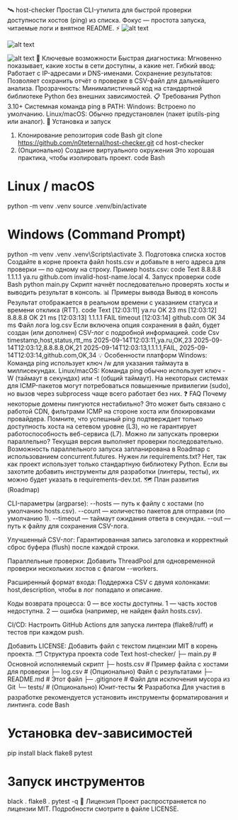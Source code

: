 🛰️ host-checker
Простая CLI-утилита для быстрой проверки доступности хостов (ping) из списка.
Фокус — простота запуска, читаемые логи и внятное README. ⚡️
![alt text](https://img.shields.io/badge/python-3.10%2B-blue)

![alt text](https://img.shields.io/badge/license-MIT-green)

![alt text](https://img.shields.io/github/actions/workflow/status/n0teternal/host-checker/ci.yml?branch=main&label=CI)
🎯 Ключевые возможности
Быстрая диагностика: Мгновенно показывает, какие хосты в сети доступны, а какие нет.
Гибкий ввод: Работает с IP-адресами и DNS-именами.
Сохранение результатов: Позволяет сохранить отчёт о проверке в CSV-файл для дальнейшего анализа.
Прозрачность: Минималистичный код на стандартной библиотеке Python без внешних зависимостей.
📋 Требования
Python 3.10+
Системная команда ping в PATH:
Windows: Встроено по умолчанию.
Linux/macOS: Обычно предустановлен (пакет iputils-ping или аналог).
🚀 Установка и запуск
1. Клонирование репозитория
code
Bash
git clone https://github.com/n0teternal/host-checker.git
cd host-checker
2. (Опционально) Создание виртуального окружения
Это хорошая практика, чтобы изолировать проект.
code
Bash
# Linux / macOS
python -m venv .venv
source .venv/bin/activate

# Windows (Command Prompt)
python -m venv .venv
.venv\Scripts\activate
3. Подготовка списка хостов
Создайте в корне проекта файл hosts.csv и добавьте в него адреса для проверки — по одному на строку.
Пример hosts.csv:
code
Text
8.8.8.8
1.1.1.1
ya.ru
github.com
invalid-host-name.local
4. Запуск проверки
code
Bash
python main.py
Скрипт начнёт последовательно проверять хосты и выводить результат в консоль.
📊 Примеры вывода
Вывод в консоль
Результат отображается в реальном времени с указанием статуса и времени отклика (RTT).
code
Text
[12:03:11] ya.ru        OK    23 ms
[12:03:12] 8.8.8.8      OK    21 ms
[12:03:13] 1.1.1.1      FAIL  timeout
[12:03:14] github.com   OK    34 ms
Файл лога log.csv
Если включена опция сохранения в файл, будет создан (или дополнен) CSV-лог с подробной информацией.
code
Csv
timestamp,host,status,rtt_ms
2025-09-14T12:03:11,ya.ru,OK,23
2025-09-14T12:03:12,8.8.8.8,OK,21
2025-09-14T12:03:13,1.1.1.1,FAIL,
2025-09-14T12:03:14,github.com,OK,34
💡 Особенности платформ
Windows: Команда ping использует ключ /w для указания таймаута в миллисекундах.
Linux/macOS: Команда ping обычно использует ключ -W (таймаут в секундах) или -t (общий таймаут). На некоторых системах для ICMP-пакетов могут потребоваться повышенные привилегии (sudo), но вызов через subprocess чаще всего работает без них.
❓ FAQ
Почему некоторые домены пингуются нестабильно?
Это может быть связано с работой CDN, фильтрами ICMP на стороне хоста или блокировками провайдера. Помните, что успешный ping подтверждает только доступность хоста на сетевом уровне (L3), но не гарантирует работоспособность веб-сервиса (L7).
Можно ли запускать проверки параллельно?
Текущая версия выполняет проверки последовательно. Возможность параллельного запуска запланирована в Roadmap с использованием concurrent.futures.
Нужен ли requirements.txt?
Нет, так как проект использует только стандартную библиотеку Python. Если вы захотите добавить инструменты для разработки (линтеры, тесты), их можно будет указать в requirements-dev.txt.
🗺️ План развития (Roadmap)

CLI-параметры (argparse):
--hosts — путь к файлу с хостами (по умолчанию hosts.csv).
--count — количество пакетов для отправки (по умолчанию 1).
--timeout — таймаут ожидания ответа в секундах.
--out — путь к файлу для сохранения CSV-лога.

Улучшенный CSV-лог: Гарантированная запись заголовка и корректный сброс буфера (flush) после каждой строки.

Параллельные проверки: Добавить ThreadPool для одновременной проверки нескольких хостов с флагом --workers.

Расширенный формат входа: Поддержка CSV с двумя колонками: host,description, чтобы в лог попадало и описание.

Коды возврата процесса:
0 — все хосты доступны.
1 — часть хостов недоступна.
2 — ошибка (например, не найден файл hosts.csv).

CI/CD: Настроить GitHub Actions для запуска линтера (flake8/ruff) и тестов при каждом push.

Добавить LICENSE: Добавить файл с текстом лицензии MIT в корень проекта.
🗂️ Структура проекта
code
Text
host-checker/
├─ main.py             # Основной исполняемый скрипт
├─ hosts.csv           # Пример файла с хостами для проверки
├─ log.csv             # (Опционально) Файл с результатами
├─ README.md           # Этот файл
├─ .gitignore          # Файл для исключения мусора из Git
└─ tests/              # (Опционально) Юнит-тесты
🛠️ Разработка
Для участия в разработке рекомендуется установить инструменты форматирования и линтинга.
code
Bash
# Установка dev-зависимостей
pip install black flake8 pytest

# Запуск инструментов
black .
flake8 .
pytest -q
📝 Лицензия
Проект распространяется по лицензии MIT. Подробности смотрите в файле LICENSE.
